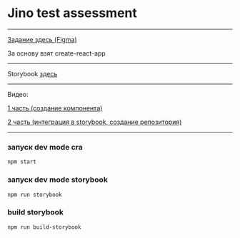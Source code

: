 # Jino test assessment
---

[Задание здесь (Figma)](https://www.figma.com/file/aX79Tva7yWRQDIGv7MnxaK/%D0%A2%D0%B5%D1%81%D1%82%D0%BE%D0%B2%D0%BE%D0%B5-%D0%B7%D0%B0%D0%B4%D0%B0%D0%BD%D0%B8%D0%B5-Frontend-%D1%80%D0%B0%D0%B7%D1%80%D0%B0%D0%B1%D0%BE%D1%82%D1%87%D0%B8%D0%BA?node-id=2%3A178)

За основу взят create-react-app

---
Storybook [здесь](https://ivankalachikov.github.io/jino-test-assessment/storybook-static/index.html?path=/story/test-assessment-component-select--medium-select)

---

Видео:

[1 часть (создание компонента)](https://www.dropbox.com/s/hmmzg0bkncizk1p/entirefliesconsumeactually%20on%202021-06-16%2013-05.mp4?dl=0)

[2 часть (интеграция в storybook, создание репозитория)](https://www.dropbox.com/s/jiapqgmqqpvo8zy/entirefliesconsumeactually%20on%202021-06-16%2014-11.mp4?dl=0)

---

### запуск dev mode cra
`npm start`

### запуск dev mode storybook
`npm run storybook`

### build storybook
`npm run build-storybook`